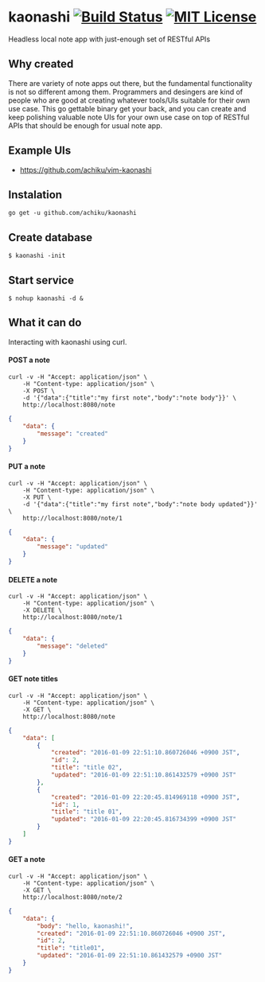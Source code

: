 # kaonashi [![Build Status](https://travis-ci.org/achiku/kaonashi.svg?branch=master)](https://travis-ci.org/achiku/kaonashi) [![MIT License](http://img.shields.io/badge/license-MIT-blue.svg?style=flat-square)](https://travis-ci.org/achiku/kaonashi/LICENSE)

Headless local note app with just-enough set of RESTful APIs


## Why created

There are variety of note apps out there, but the fundamental functionality is not so different among them. Programmers and desingers are kind of people who are good at creating whatever tools/UIs suitable for their own use case. This go gettable binary get your back, and you can create and keep polishing valuable note UIs for your own use case on top of RESTful APIs that should be enough for usual note app.


## Example UIs

- https://github.com/achiku/vim-kaonashi


## Instalation

```
go get -u github.com/achiku/kaonashi
```

## Create database

```
$ kaonashi -init
```

## Start service

```
$ nohup kaonashi -d &
```


## What it can do

Interacting with kaonashi using curl.

#### POST a note

```
curl -v -H "Accept: application/json" \
    -H "Content-type: application/json" \
    -X POST \
    -d '{"data":{"title":"my first note","body":"note body"}}' \
    http://localhost:8080/note
```

```json
{
    "data": {
        "message": "created"
    }
}
```

#### PUT a note

```
curl -v -H "Accept: application/json" \
    -H "Content-type: application/json" \
    -X PUT \
    -d '{"data":{"title":"my first note","body":"note body updated"}}' \
    http://localhost:8080/note/1
```

```json
{
    "data": {
        "message": "updated"
    }
}
```


#### DELETE a note

```
curl -v -H "Accept: application/json" \
    -H "Content-type: application/json" \
    -X DELETE \
    http://localhost:8080/note/1
```

```json
{
    "data": {
        "message": "deleted"
    }
}
```


#### GET note titles

```
curl -v -H "Accept: application/json" \
    -H "Content-type: application/json" \
    -X GET \
    http://localhost:8080/note
```

```json
{
    "data": [
        {
            "created": "2016-01-09 22:51:10.860726046 +0900 JST",
            "id": 2,
            "title": "title 02",
            "updated": "2016-01-09 22:51:10.861432579 +0900 JST"
        },
        {
            "created": "2016-01-09 22:20:45.814969118 +0900 JST",
            "id": 1,
            "title": "title 01",
            "updated": "2016-01-09 22:20:45.816734399 +0900 JST"
        }
    ]
}
```

#### GET a note

```
curl -v -H "Accept: application/json" \
    -H "Content-type: application/json" \
    -X GET \
    http://localhost:8080/note/2
```

```json
{
    "data": {
        "body": "hello, kaonashi!",
        "created": "2016-01-09 22:51:10.860726046 +0900 JST",
        "id": 2,
        "title": "title01",
        "updated": "2016-01-09 22:51:10.861432579 +0900 JST"
    }
}

```
